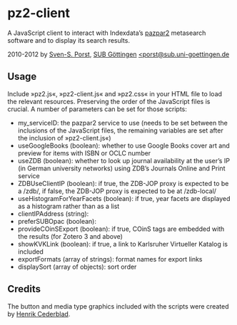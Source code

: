 # pz2-client
A JavaScript client to interact with Indexdata’s [pazpar2](http://www.indexdata.com/pazpar2) metasearch software and to display its search results.

2010-2012 by [Sven-S. Porst](http://earthlingsoft.net/ssp/), [SUB Göttingen](http://www.sub.uni-goettingen.de) [<porst@sub.uni-goettingen.de](mailto:porst@sub.uni-goettingen.de?subject=pz2-client)

## Usage
Include »pz2.js«, »pz2-client.js« and »pz2.css« in your HTML file to load the relevant resources.
Preserving the order of the JavaScript files is crucial. A number of parameters can be set for those scripts:

* my_serviceID: the pazpar2 service to use (needs to be set between the inclusions of the JavaScript files, the remaining variables are set after the inclusion of »pz2-client.js«)
* useGoogleBooks (boolean): whether to use Google Books cover art and preview for items with ISBN or OCLC number
* useZDB (boolean): whether to look up journal availability at the user’s IP (in German university networks) using ZDB’s Journals Online and Print service
* ZDBUseClientIP (boolean): if true, the ZDB-JOP proxy is expected to be a /zdb/, if false, the ZDB-JOP proxy is expected to be at /zdb-local/
* useHistogramForYearFacets (boolean): if true, year facets are displayed as a histogram rather than as a list
* clientIPAddress (string): 
* preferSUBOpac (boolean): 
* provideCOinSExport (boolean): if true, COinS tags are embedded with the results (for Zotero 3 and above)
* showKVKLink (boolean): if true, a link to Karlsruher Virtueller Katalog is included
* exportFormats (array of strings): format names for export links
* displaySort (array of objects): sort order





## Credits
The button and media type graphics included with the scripts were created by [Henrik Cederblad](http://cederbladdesign.com/).
